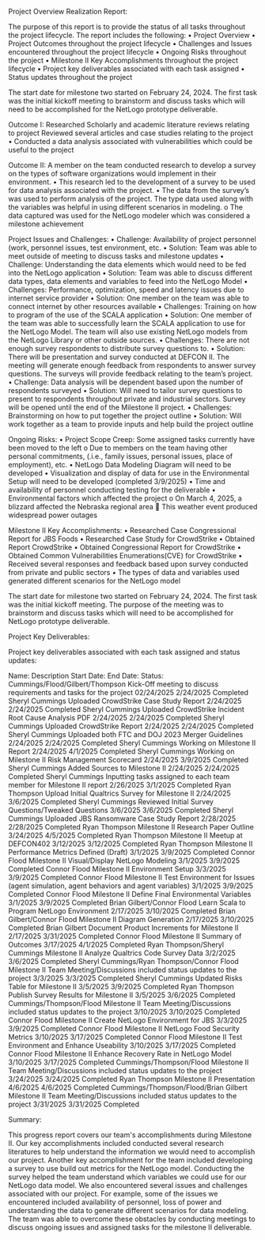 Project Overview Realization Report:

The purpose of this report is to provide the status of all tasks throughout the project lifecycle. The report includes the following: 
•	Project Overview 
•	Project Outcomes throughout the project lifecycle
•	Challenges and Issues encountered throughout the project lifecycle
•	Ongoing Risks throughout the project
•	Milestone II Key Accomplishments throughout the project lifecycle
•	Project key deliverables associated with each task assigned
•	Status updates throughout the project

The start date for milestone two started on February 24, 2024. The first task was the initial kickoff meeting to brainstorm and discuss tasks which will need to be accomplished for the NetLogo prototype deliverable.

Outcome I:
Researched Scholarly and academic literature reviews relating to project
Reviewed several articles and case studies relating to the project
•	Conducted a data analysis associated with vulnerabilities which could be useful to the project 

Outcome II:
A member on the team conducted research to develop a survey on the types of software organizations would implement in their environment.
•	This research led to the development of a survey to be used for data analysis associated with the project. 
•	The data from the survey’s was used to perform analysis of the project. The type data used along with the variables was helpful in using different scenarios in modeling. 
o	The data captured was used for the NetLogo modeler which  was considered a milestone achievement 

Project Issues and Challenges:
•	Challenge: Availability of project personnel (work, personnel issues, test environment, etc.
•	Solution: Team was able to meet outside of meeting to discuss tasks and milestone updates
•	Challenge: Understanding the data elements which would need to be fed into the NetLogo application
•	Solution: Team was able to discuss different data types, data elements and variables to feed into the NetLogo Model
•	Challenges: Performance, optimization, speed and latency issues due to internet service provider
•	Solution: One member on the team was able to connect internet by other resources available
•	Challenges: Training on how to program of the use of the SCALA application
•	Solution: One member of the team was able to successfully learn the SCALA application to use for the NetLogo Model.  The team will also use existing NetLogo models from the NetLogo Library or other outside sources.
•	Challenges: There are not enough survey respondents to distribute survey questions to.
•	Solution: There will be presentation and survey conducted at DEFCON II. The meeting will generate enough feedback from respondents to answer survey questions. The surveys will provide feedback relating to the team’s project.
•	Challenge: Data analysis will be dependent based upon the number of respondents surveyed
•	Solution: Will need to tailor survey questions to present to respondents throughout private and industrial sectors. Survey will be opened until the end of the Milestone II project.
•	Challenges: Brainstorming on how to put together the project outline
•	Solution: Will work together as a team to provide inputs and help build the project outline

Ongoing Risks:
•	Project Scope Creep: Some assigned tasks currently have been moved to the left
o	Due to members on the team having other personal commitments, (.i.e., family issues, personal issues, place of employment), etc. 
•	NetLogo Data Modeling Diagram will need to be developed
•	Visualization and display of data for use in the Environmental Setup will need to be developed (completed 3/9/2025)
•	Time and availability of personnel conducting testing for the deliverable
•	Environmental factors which affected the project
o	On March 4, 2025, a blizzard affected the Nebraska regional area
	This weather event produced widespread power outages

Milestone II Key Accomplishments:
•	Researched Case Congressional Report for JBS Foods 
•	Researched Case Study for CrowdStrike 
•	Obtained Report CrowdStrike 
•	Obtained Congressional Report for CrowdStrike 
•	Obtained Common Vulnerabilities Enumerations(CVE) for CrowdStrike 
•	Received several responses and feedback based upon survey conducted from private and public sectors
•	The types of data and variables used generated different scenarios for the NetLogo model

The start date for milestone two started on February 24, 2024. The first task was the initial kickoff meeting. The purpose of the meeting was to brainstorm and discuss tasks which will need to be accomplished for NetLogo prototype deliverable.

Project Key Deliverables:

Project key deliverables associated with each task assigned and status updates:

Name:	Description	Start Date:	End Date:	Status: 
Cummings/Flood/Gilbert/Thompson	Kick-Off meeting to discuss requirements and tasks for the project	02/24/2025	2/24/2025	Completed
Sheryl Cummings	Uploaded CrowdStrike Case Study Report	2/24/2025	2/24/2025	Completed
Sheryl Cummings	Uploaded CrowdStrike Incident Root Cause Analysis PDF	2/24/2025	2/24/2025	Completed
Sheryl Cummings	Uploaded CrowdStrike Report	2/24/2025	2/24/2025	Completed
Sheryl Cummings	Uploaded both FTC and DOJ 2023 Merger Guidelines	2/24/2025	2/24/2025	Completed
Sheryl Cummings	Working on Milestone II Report 	2/24/2025	4/1/2025	Completed
Sheryl Cummings	Working on Milestone II Risk Management Scorecard 	2/24/2025	3/9/2025	Completed
Sheryl Cummings	Added Sources to Milestone II	2/24/2025	2/24/2025	Completed
Sheryl Cummings	Inputting tasks assigned to each team member for Milestone II report	2/26/2025	3/1/2025	Completed
Ryan Thompson	Upload Initial    Qualtrics Survey for Milestone II	2/24/2025	3/6/2025	Completed
Sheryl Cummings	Reviewed Initial Survey Questions/Tweaked Questions	3/6/2025	3/6/2025	Completed
Sheryl Cummings	Uploaded JBS Ransomware Case Study Report	2/28/2025	2/28/2025	Completed
Ryan Thompson	Milestone II Research Paper Outline	3/24/2025	4/5/2025	Completed
Ryan Thompson	Milestone II Meetup at DEFCON402	3/12/2025	3/12/2025	Completed
Ryan Thompson	Milestone II Performance Metrics Defined (Draft)	3/1/2025	3/9/2025	Completed
Connor Flood	Milestone II Visual/Display NetLogo Modeling	3/1/2025	3/9/2025	Completed
Connor Flood	Milestone II Environment Setup	3/3/2025	3/9/2025	Completed
Connor Flood	Milestone II Test Environment for Issues (agent simulation, agent behaviors and agent variables)	3/1/2025	3/9/2025	Completed
Connor Flood	Milestone II Define Final Environmental Variables	3/1/2025	3/9/2025	Completed
Brian Gilbert/Connor Flood	Learn Scala to Program NetLogo Environment	2/17/2025	3/10/2025	Completed
Brian Gilbert/Connor Flood 	Milestone II Diagram Generation	2/17/2025	3/10/2025	Completed
Brian Gilbert	Document Product Increments for Milestone II	2/17/2025	3/31/2025	Completed
Connor Flood	Milestone II Summary of Outcomes	3/17/2025	4/1/2025	Completed
Ryan Thompson/Sheryl Cummings	Milestone II Analyze Qualtrics Code Survey Data	3/2/2025	3/6/2025	Completed
Sheryl Cummings/Ryan Thompson/Connor Flood	Milestone II Team Meeting/Discussions included status updates to the project 	3/3/2025	3/3/2025	Completed
Sheryl Cummings	Updated Risks Table for Milestone II	3/5/2025	3/9/2025	Completed
Ryan Thompson	Publish Survey Results for Milestone II	3/5/2025	3/6/2025	Completed
Cummings/Thompson/Flood	Milestone II Team Meeting/Discussions included status updates to the project	3/10/2025	3/10/2025	Completed
Connor Flood	Milestone II Create NetLogo Environment for JBS	3/3/2025	3/9/2025	Completed
Connor Flood	Milestone II NetLogo Food Security Metrics	3/10/2025	3/17/2025	Completed
Connor Flood	Milestone II Test Environment and Enhance Useability	3/10/2025	3/17/2025	Completed
Connor Flood	Milestone II Enhance Recovery Rate in NetLogo Model	3/10/2025	3/17/2025	Completed
Cummings/Thompson/Flood	Milestone II Team Meeting/Discussions included status updates to the project	3/24/2025	3/24/2025	Completed
Ryan Thompson	Milestone II Presentation	4/6/2025	4/6/2025	Completed
Cummings/Thompson/Flood/Brian Gilbert	Milestone II Team Meeting/Discussions included status updates to the project	3/31/2025	3/31/2025	Completed

Summary:

This progress report covers our team's accomplishments during Milestone II. Our key accomplishments included conducted several research literatures to help understand the information we would need to accomplish our project. 
Another key accomplishment for the team included developing a survey to use build out metrics for the NetLogo model. Conducting the survey helped the team understand which variables we could use for our NetLogo data model. 
We also encountered several issues and challenges associated with our project. For example, some of the issues we encountered included availability of personnel, loss of power and understanding the data to generate different scenarios for data modeling. 
The team was able to overcome these obstacles by conducting meetings to discuss ongoing issues and assigned tasks for the milestone II deliverable.  



